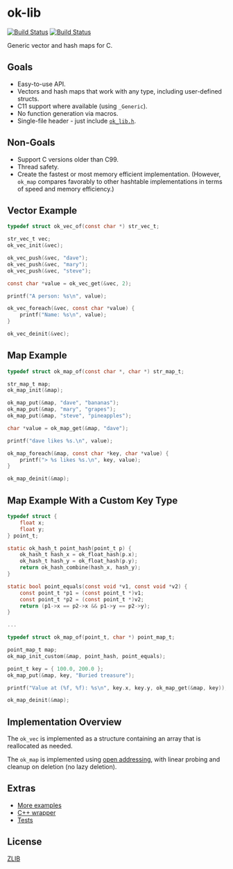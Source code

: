 # ok-lib
[![Build Status](https://travis-ci.org/brackeen/ok-lib.svg?branch=master)](https://travis-ci.org/brackeen/ok-lib)
[![Build Status](https://ci.appveyor.com/api/projects/status/8hq8b21kb4xts5b3/branch/master?svg=true)](https://ci.appveyor.com/project/brackeen/ok-lib/branch/master)

Generic vector and hash maps for C.

## Goals
* Easy-to-use API.
* Vectors and hash maps that work with any type, including user-defined structs.
* C11 support where available (using `_Generic`).
* No function generation via macros.
* Single-file header - just include [`ok_lib.h`](ok_lib.h).

## Non-Goals
* Support C versions older than C99.
* Thread safety.
* Create the fastest or most memory efficient implementation. (However, `ok_map` compares favorably to other hashtable implementations in terms of speed and memory efficiency.)

## Vector Example
```C
typedef struct ok_vec_of(const char *) str_vec_t;

str_vec_t vec;
ok_vec_init(&vec);

ok_vec_push(&vec, "dave");
ok_vec_push(&vec, "mary");
ok_vec_push(&vec, "steve");

const char *value = ok_vec_get(&vec, 2);

printf("A person: %s\n", value);

ok_vec_foreach(&vec, const char *value) {
    printf("Name: %s\n", value);
}

ok_vec_deinit(&vec);

```
## Map Example
```C
typedef struct ok_map_of(const char *, char *) str_map_t;

str_map_t map;
ok_map_init(&map);

ok_map_put(&map, "dave", "bananas");
ok_map_put(&map, "mary", "grapes");
ok_map_put(&map, "steve", "pineapples");

char *value = ok_map_get(&map, "dave");

printf("dave likes %s.\n", value);

ok_map_foreach(&map, const char *key, char *value) {
    printf("> %s likes %s.\n", key, value);
}

ok_map_deinit(&map);
```

## Map Example With a Custom Key Type
```C
typedef struct {
    float x;
    float y;
} point_t;

static ok_hash_t point_hash(point_t p) {
    ok_hash_t hash_x = ok_float_hash(p.x);
    ok_hash_t hash_y = ok_float_hash(p.y);
    return ok_hash_combine(hash_x, hash_y);
}

static bool point_equals(const void *v1, const void *v2) {
    const point_t *p1 = (const point_t *)v1;
    const point_t *p2 = (const point_t *)v2;
    return (p1->x == p2->x && p1->y == p2->y);
}

...

typedef struct ok_map_of(point_t, char *) point_map_t;

point_map_t map;
ok_map_init_custom(&map, point_hash, point_equals);

point_t key = { 100.0, 200.0 };
ok_map_put(&map, key, "Buried treasure");

printf("Value at (%f, %f): %s\n", key.x, key.y, ok_map_get(&map, key));

ok_map_deinit(&map);

```

## Implementation Overview

The `ok_vec` is implemented as a structure containing an array that is reallocated as needed.

The `ok_map` is implemented using [open addressing](https://en.wikipedia.org/wiki/Open_addressing),
with linear probing and cleanup on deletion (no lazy deletion).

## Extras
* [More examples](extras/example)
* [C++ wrapper](extras/wrapper)
* [Tests](extras/test)

## License
[ZLIB](http://en.wikipedia.org/wiki/Zlib_License)
